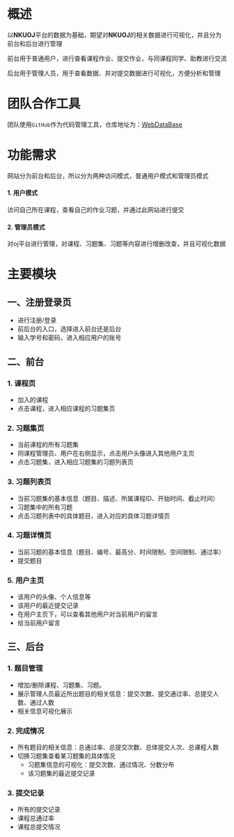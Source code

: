 # 概述

以**NKUOJ**平台的数据为基础，期望对**NKUOJ**的相关数据进行可视化，并且分为前台和后台进行管理

前台用于普通用户，进行查看课程作业、提交作业，与同课程同学、助教进行交流

后台用于管理人员，用于查看数据、并对提交数据进行可视化，方便分析和管理

# 团队合作工具

团队使用`GitHub`作为代码管理工具，仓库地址为：[WebDataBase](https://github.com/aakennes/WebDataBase.git)

# 功能需求

网站分为前台和后台，所以分为两种访问模式，普通用户模式和管理员模式

#### 1. 用户模式

访问自己所在课程，查看自己的作业习题，并通过此网站进行提交

#### 2. 管理员模式
对oj平台进行管理，对课程、习题集、习题等内容进行增删改查，并且可视化数据


# 主要模块

## 一、注册登录页

+ 进行注册/登录
+ 前后台的入口，选择进入前台还是后台
+ 输入学号和密码，进入相应用户的账号

## 二、前台

### 1. 课程页

+ 加入的课程
+ 点击课程，进入相应课程的习题集页

### 2. 习题集页

+ 当前课程的所有习题集
+ 同课程管理员、用户在右侧显示，点击用户头像进入其他用户主页
+ 点击习题集，进入相应习题集的习题列表页

### 3. 习题列表页

+ 当前习题集的基本信息（题目、描述、所属课程ID、开始时间、截止时间）
+ 习题集中的所有习题
+ 点击习题列表中的具体题目，进入对应的具体习题详情页

### 4. 习题详情页

+ 当前习题的基本信息（题目、编号、最高分、时间限制、空间限制、通过率）
+ 提交题目

### 5. 用户主页

+ 该用户的头像、个人信息等
+ 该用户的最近提交记录
+ 在用户主页下，可以查看其他用户对当前用户的留言
+ 给当前用户留言


## 三、后台

### 1. 题目管理

+ 增加/删除课程、习题集、习题。
+ 展示管理人员最近所出题目的相关信息：提交次数、提交通过率、总提交人数、通过人数
+ 相关信息可视化展示

### 2. 完成情况

+ 所有题目的相关信息：总通过率、总提交次数、总体提交人次、总课程人数
+ 切换习题集查看某习题集的具体情况
  + 习题集信息的可视化：提交次数、通过情况、分数分布
  + 该习题集的最近提交记录

### 3. 提交记录

+ 所有的提交记录
+ 课程总通过率
+ 课程总提交情况
